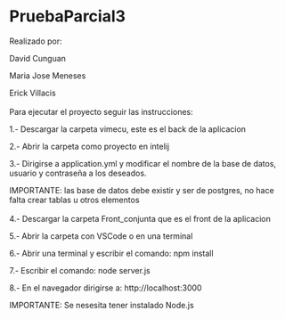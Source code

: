# PruebaParcial3

Realizado por:

David Cunguan

Maria Jose Meneses

Erick Villacis
<br><br>
Para ejecutar el proyecto seguir las instrucciones:

1.- Descargar la carpeta vimecu, este es el back de la aplicacion

2.- Abrir la carpeta como proyecto en intelij

3.- Dirigirse a application.yml y modificar el nombre de la base de datos, usuario y contraseña a los deseados. 

IMPORTANTE: las base de datos debe existir y ser de postgres, no hace falta crear tablas u otros elementos
<br><br>
4.- Descargar la carpeta Front_conjunta que es el front de la aplicacion

5.- Abrir la carpeta con VSCode o en una terminal

6.- Abrir una terminal y escribir el comando: npm install

7.- Escribir el comando: node server.js

8.- En el navegador dirigirse a: http://localhost:3000

IMPORTANTE: Se nesesita tener instalado Node.js
